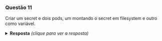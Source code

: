 ### Questão 11

Criar um secret e dois pods, um montando o secret em filesystem e outro como variável.

<details> 
  <summary><b>Resposta</b> <em>(clique para ver a resposta)</em></summary>

Para criar o secret podemos efetuar a seguinte sequência de comandos:

```bash
kubectl create secret generic my-secret --from-literal user=usuario --from-literal password=senhasecreta
```

Para a criação dos pods nós podemos executar a seguinte sequência de comandos:

```bash
kubectl create -f pod-secret-env.yaml
kubectl create -f pod-secret-file.yaml
```

</details>